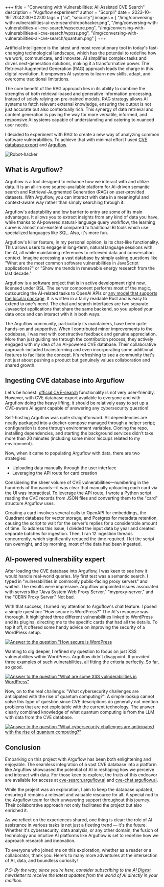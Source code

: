 +++
title = "Conversing with Vulnerabilities: AI-Assisted CVE Search"
description = "Arguflow experiment"
author = "Scorpil"
date = 2023-10-19T20:42:00+02:00
tags = ["ai", "security"]
images = [
    "/img/conversing-with-vulnerabilities-ai-cve-search/robohacker.png",
    "/img/conversing-with-vulnerabilities-ai-cve-search/wpsecure.png",
    "/img/conversing-with-vulnerabilities-ai-cve-search/wpxss.png",
    "/img/conversing-with-vulnerabilities-ai-cve-search/quantum.png"
]
+++

Artificial Intelligence is the latest and most revolutionary tool in today's fast-changing technological landscape, which has the potential to redefine how we work, communicate, and innovate. AI simplifies complex tasks and drives next-generation solutions, making it a transformative power. The Retrieval-Augmented Generation (RAG) approach leads the charge in this digital revolution. It empowers AI systems to learn new skills, adapt, and overcome traditional limitations.

The core benefit of the RAG approach lies in its ability to combine the strengths of both retrieval-based and generative information processing. Instead of solely relying on pre-trained models, RAG strategy allows AI systems to fetch relevant external knowledge, ensuring the output is not just accurate but also contextually rich. This synergy of data retrieval and content generation is paving the way for more versatile, informed, and responsive AI systems capable of understanding and catering to nuanced user needs.

I decided to experiment with RAG to create a new way of analyzing common software vulnerabilities. To achieve that with minimal effort I used [CVE database export](https://www.cve.org/Downloads) and [Arguflow](https://arguflow.ai/).

![Robot-hacker](/img/conversing-with-vulnerabilities-ai-cve-search/robohacker.png)

## What is Arguflow?

Arguflow is a tool designed to enhance how we interact with and utilize data. It is an all-in-one source-available platform for AI-driven semantic search and Retrieval-Augmented Generation (RAG) on user-provided datasets. With Arguflow, you can interact with data in a meaningful and context-aware way rather than simply searching through it.

Arguflow's adaptability and low barrier to entry are some of its main advantages. It allows you to extract insights from any kind of data you have, while thanks to AI-powered natural-language query workflow, the learning curve is almost non-existent compared to traditional BI tools which use specialized languages like SQL. Also, it's more fun.

Arguflow's killer feature, in my personal opinion, is its chat-like functionality. This allows users to engage in long-term, natural language sessions with the AI, all while maintaining references to retrieved data and conversation context. Imagine accessing a vast database by simply asking questions like "What are the most common software vulnerabilities in JavaScript applications?" or "Show me trends in renewable energy research from the last decade."

Arguflow is a software project that is in active development right now, licensed under BSL. The server component performs most of the magic, outsourcing the AI-related tasks to OpenAI APIs or [any model that supports the localai package](https://localai.io/model-compatibility/). It is written in a fairly readable Rust and is easy to extend to one's need. The chat and search interfaces are two separate Javascript applications that share the same backend, so you upload your data once and can interact with it in both ways.

The Arguflow community, particularly its maintainers, have been quite hands-on and supportive. When I contributed minor improvements to the codebase, I was met with constructive feedback and genuine appreciation. More than just guiding me through the contribution process, they actively engaged with my idea of an AI-powered CVE database. Their collaborative approach included brainstorming and even incorporating some additional features to facilitate the concept. It's refreshing to see a community that's not just about pushing a product but genuinely values collaboration and shared growth.

## Ingesting CVE database into Arguflow

Let's be honest: [official CVE-search](https://cve.mitre.org/cve/search_cve_list.html) functionality is not very user-friendly. However, with CVE database export available to everyone and with Arguflow doing the heavy lifting, it should be relatively easy to set up a CVE-aware AI agent capable of answering any cybersecurity question!

Self-hosting Arguflow was quite straightforward. All dependencies are neatly packaged into a docker-compose managed through a helper script; configuration is done through environment variables. Cloning the repo, installing dependencies, and starting the background services didn't take more than 20 minutes (including some minor hiccups related to my environment).

Now, when it came to populating Arguflow with data, there are two strategies:

- Uploading data manually through the user interface
- Leveraging the API route for card creation

Considering the sheer volume of CVE vulnerabilities—numbering in the hundreds of thousands—it was clear that manually uploading each card via the UI was impractical. To leverage the API route, I wrote a Python script reading the CVE records from JSON files and converting them to the "card" structure Arguflow uses.

Creating a card involves several calls to OpenAPI for embeddings, the Quadrant database for vector storage, and Postgres for metadata retention, causing the script to wait for the server's replies for a considerable amount of time. To address this issue, I divided the input data by year and created separate batches for ingestion. Then, I ran 12 ingestion threads concurrently, which significantly reduced the time required. I let the script run overnight, and by morning, most of the data had been ingested.

## AI-powered vulnerability expert

After loading the CVE database into Arguflow, I was keen to see how it would handle real-world queries. My first test was a semantic search. I typed in "vulnerabilities in commonly public-facing proxy servers" and waited. The results were impressive. Arguflow pinpointed issues associated with servers like "Java System Web Proxy Server," "myproxy-server," and the "CERN Proxy Server." Not bad.

With that success, I turned my attention to Arguflow's chat feature. I posed a simple question: "How secure is WordPress?" The AI's response was thorough. It highlighted three different vulnerabilities linked to WordPress and its plugins, directing me to the specific cards that had all the details. To top it off, it offered some handy advice on improving the security of a WordPress setup.

<a href="/img/conversing-with-vulnerabilities-ai-cve-search/wpsecure.png" target="_blank">![Answer to the question "How secure is WordPress](/img/conversing-with-vulnerabilities-ai-cve-search/wpsecure.png)</a>

Wanting to dig deeper, I refined my question to focus on just XSS vulnerabilities within WordPress. Arguflow didn't disappoint. It provided three examples of such vulnerabilities, all fitting the criteria perfectly. So far, so good.

<a href="/img/conversing-with-vulnerabilities-ai-cve-search/wpxss.png" target="_blank">![Answer to the question "What are some XSS vulnderabilities in WordPress"](/img/conversing-with-vulnerabilities-ai-cve-search/wpxss.png)</a>

Now, on to the real challenge: "What cybersecurity challenges are anticipated with the rise of quantum computing?". A simple lookup cannot solve this type of question since CVE descriptions do generally not mention problems that are not exploitable with the current technology. The answer clearly combined knowledge of what quantum computing is from the LLM with data from the CVE database.

<a href="/img/conversing-with-vulnerabilities-ai-cve-search/quantum.png" target="_blank">![Answer to the question "What cybersecurity challenges are anticipated with the rise of quantum computing?"](/img/conversing-with-vulnerabilities-ai-cve-search/quantum.png)</a>

## Conclusion

Embarking on this project with Arguflow has been both enlightening and enjoyable. The seamless integration of a vast CVE database into a platform like Arguflow showcased the potential of AI in reshaping how we perceive and interact with data. For those keen to explore, the fruits of this endeavor are available for access at [cve-search.arguflow.ai](https://cve-search.arguflow.ai) and [cve-chat.arguflow.ai](https://cve-chat.arguflow.ai).

While the project was an exploration, I aim to keep the database updated, ensuring it remains a relevant and valuable resource for all. A special nod to the Arguflow team for their unwavering support throughout this journey. Their collaborative approach not only facilitated the project but also enriched it.

As we reflect on the experiences shared, one thing is clear: the role of AI assistance in various tasks is not just a fleeting trend — it's the future. Whether it's cybersecurity, data analysis, or any other domain, the fusion of technology and intuitive AI platforms like Arguflow is set to redefine how we approach research and innovation.

To everyone who joined me on this exploration, whether as a reader or a collaborator, thank you. Here's to many more adventures at the intersection of AI, data, and boundless curiosity!

_P.S: By the way, since you're here, consider subscribing to the [AI Digest](https://listmonk.scorpil.com/subscription/form) newsletter to receive the latest updates from the world of AI directly in your mailbox._